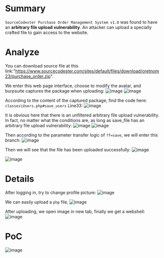 # Summary
`SourceCodester Purchase Order Management System v1.0` was found to have an **arbitrary file upload vulnerability**.
An attacker can upload a specially crafted file to gain access to the website.

# Analyze
You can download source file at this link:"https://www.sourcecodester.com/sites/default/files/download/oretnom23/purchase_order.zip".

We enter this web page interface, choose to modify the avatar, and burpsuite captures the package when uploading:
![image](https://github.com/user-attachments/assets/9db6cbdd-25e7-4909-9866-490bea247a62)
![image](https://github.com/user-attachments/assets/26dc20b5-97ed-4c09-93f4-684c0d803c67)

According to the content of the captured package, find the code here:
`classes\Users.php#save_users` Line33:
![image](https://github.com/user-attachments/assets/bda987a0-9b8b-4205-99cf-b49311f8680a)

It is obvious here that there is an unfiltered arbitrary file upload vulnerability.
In fact, no matter what the conditions are, as long as save_file has an arbitrary file upload vulnerability:
![image](https://github.com/user-attachments/assets/2f4f81b8-8076-4013-af9b-1ec9970d256c)
![image](https://github.com/user-attachments/assets/bb1bccdc-7fe8-4a31-9b45-7c202ee99428)

Then according to the parameter transfer logic of `?f=save`, we will enter this branch:
![image](https://github.com/user-attachments/assets/2bf06f5f-ab9a-44c1-9b9b-b0f4a02e8d45)

Then we will see that the file has been uploaded successfully:
![image](https://github.com/user-attachments/assets/9886da75-5e39-4ec5-99b6-c6c3747cdd86)

![image](https://github.com/user-attachments/assets/481efa37-b0e8-4ed2-a37f-cf1efddc8fd9)


# Details
After logging in, try to change profile picture:
![image](https://github.com/user-attachments/assets/b8be0f88-f46a-4a04-ba1e-15c16aa0baf4)

We can easily upload a `php` file,
![image](https://github.com/user-attachments/assets/8a2d7560-d784-4c0d-bf36-541c4a254670)

After uploading, we open image in new tab, finally we get a webshell:
![image](https://github.com/user-attachments/assets/7c612863-e581-4517-8af9-1016ced18d81)


# PoC
![image](https://github.com/user-attachments/assets/0ae201f5-0a7d-4a75-bdd8-1aadf2fc2bcf)
